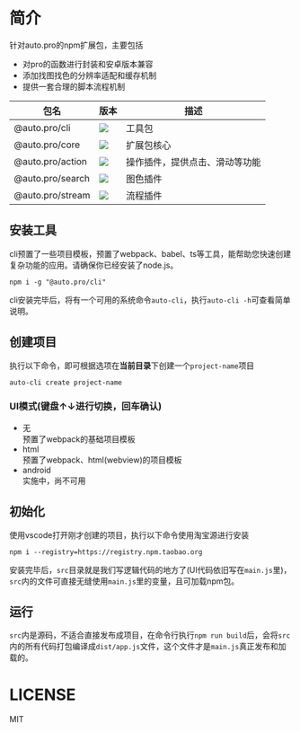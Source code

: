 # 简介
针对auto.pro的npm扩展包，主要包括
- 对pro的函数进行封装和安卓版本兼容
- 添加找图找色的分辨率适配和缓存机制
- 提供一套合理的脚本流程机制

包名 | 版本 |  描述  
-|-|-
@auto.pro/cli | ![](https://img.shields.io/npm/v/@auto.pro/cli.svg) | 工具包 |
@auto.pro/core | ![](https://img.shields.io/npm/v/@auto.pro/core.svg) | 扩展包核心 |
@auto.pro/action | ![](https://img.shields.io/npm/v/@auto.pro/action.svg) | 操作插件，提供点击、滑动等功能 |
@auto.pro/search | ![](https://img.shields.io/npm/v/@auto.pro/search.svg) | 图色插件 |
@auto.pro/stream | ![](https://img.shields.io/npm/v/@auto.pro/stream.svg) | 流程插件 |

## 安装工具
cli预置了一些项目模板，预置了webpack、babel、ts等工具，能帮助您快速创建复杂功能的应用。请确保你已经安装了node.js。
```
npm i -g "@auto.pro/cli"
```
cli安装完毕后，将有一个可用的系统命令```auto-cli```，执行```auto-cli -h```可查看简单说明。

## 创建项目

执行以下命令，即可根据选项在**当前目录**下创建一个```project-name```项目
```
auto-cli create project-name
```
### UI模式(键盘↑↓进行切换，回车确认)
- 无  
预置了webpack的基础项目模板  
- html  
预置了webpack、html(webview)的项目模板  
- android  
实施中，尚不可用 

## 初始化
使用vscode打开刚才创建的项目，执行以下命令使用淘宝源进行安装
```
npm i --registry=https://registry.npm.taobao.org
```

安装完毕后，```src```目录就是我们写逻辑代码的地方了(UI代码依旧写在```main.js```里)，```src```内的文件可直接无缝使用```main.js```里的变量，且可加载npm包。

## 运行
```src```内是源码，不适合直接发布成项目，在命令行执行```npm run build```后，会将```src```内的所有代码打包编译成```dist/app.js```文件，这个文件才是```main.js```真正发布和加载的。

# LICENSE
MIT
